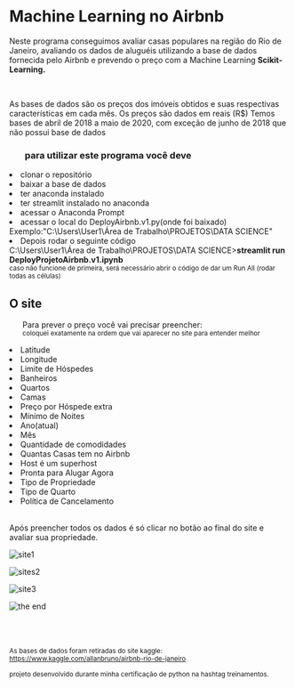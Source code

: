 <h1>Machine Learning no Airbnb</h1>
<p>
  Neste programa conseguimos avaliar casas populares na região do Rio de
  Janeiro, avaliando os dados de aluguéis utilizando a base de dados fornecida
  pelo Airbnb e prevendo o preço com a Machine Learning
  <b>Scikit-Learning.</b>
</p>
<br />
<p>
  As bases de dados são os preços dos imóveis obtidos e suas respectivas
  características em cada mês. Os preços são dados em reais (R$) Temos bases de
  abril de 2018 a maio de 2020, com exceção de junho de 2018 que não possui base
  de dados
</p>
<p>
   <h3>
      <ul>para utilizar este programa você deve</ul>
  </h3>
  <li>clonar o repositório</li>
  <li>baixar a base de dados</li>
  <li>ter anaconda instalado</li>
  <li>ter streamlit instalado no anaconda</li>
  <li>acessar o Anaconda Prompt</li>
  <li>acessar o local do DeployAirbnb.v1.py(onde foi baixado) <br> Exemplo:"C:\Users\User1\Área de Trabalho\PROJETOS\DATA SCIENCE" </li>
  <li>Depois rodar o seguinte código <br> 
    C:\Users\User1\Área de Trabalho\PROJETOS\DATA SCIENCE><b>streamlit run DeployProjetoAirbnb.v1.ipynb</b> </li>
    <sub>caso não funcione de primeira, será necessário abrir o código de dar um Run All (rodar todas as células)</sub>
  
  
  
  <h2>O site</h2>
    <ul>Para prever o preço você vai precisar preencher: <br>
        <sub>coloquei exatamente na ordem que vai aparecer no site para entender melhor</sub>
    </ul>
    <li>Latitude</li>
    <li>Longitude</li>
    <li>Limite de Hóspedes</li>
    <li>Banheiros</li>
    <li>Quartos</li>
    <li>Camas</li>
    <li>Preço por Hóspede extra</li>
    <li>Mínimo de Noites</li>
    <li>Ano(atual)</li>
    <li>Mês</li>
    <li>Quantidade de comodidades</li>
    <li>Quantas Casas tem no Airbnb</li>
    <li>Host é um superhost</li>
    <li>Pronta para Alugar Agora</li>
    <li>Tipo de Propriedade</li>
    <li>Tipo de Quarto</li>
    <li>Política de Cancelamento</li>
      <br>
    <p>Após preencher todos os dados é só clicar no botão ao final do site e avaliar sua propriedade.
    </p>
    
![site1](https://github.com/JoaoDelbin/airbnb-datascience/assets/133893020/94ae86d5-bdff-44f1-9235-59e98a76b6a6)

![sites2](https://github.com/JoaoDelbin/airbnb-datascience/assets/133893020/04dbac9a-a1d3-4101-94a1-5138180e005c)

![site3](https://github.com/JoaoDelbin/airbnb-datascience/assets/133893020/7550255c-3dde-41a2-b85b-2ec24ef4c92a)

![the end](https://github.com/JoaoDelbin/airbnb-datascience/assets/133893020/a37d1951-44bb-45fb-a874-d5bd4fa3127c)


</p>


</p>
</p>

<br /><br />
<br />
<sub>
  As bases de dados foram retiradas do site kaggle:
  https://www.kaggle.com/allanbruno/airbnb-rio-de-janeiro <br />
</sub>

<sub>
  projeto desenvolvido durante minha certificação de python na hashtag
  treinamentos.
</sub>
